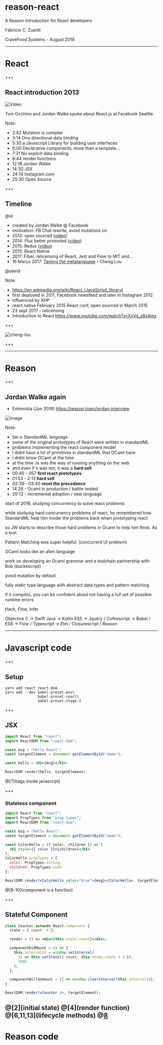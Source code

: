 # reason-react

A Reason introduction for React developers

Fabricio C. Zuardi

CraveFood Systems - August 2018

---

# React

+++

## React introduction 2013

![Video](https://www.youtube.com/embed/XxVg_s8xAms)

Tom Occhino and Jordan Walke spoke about React.js at Facebook Seattle.

Note:

- 2:42 Mutation is complex
- 3:14 One directional data binding
- 5:30 a Javascript Library for building user interfaces 
- 6:00 Declarative components, more than a template…
- 7:31 No explicit data binding
- 8:44 render functions
- 12:18 Jordan Walke
- 14:30 JSX
- 24:14 Instagram.com
- 25:30 Open Source

+++

## Timeline

@ul

- created by Jordan Walke @ Facebook
- motivation: FB Chat rewrite, avoid mutations on 
- 2013: open sourced ([video](https://youtu.be/XxVg_s8xAms))
- 2014: Flux better promoted ([video](https://youtu.be/nYkdrAPrdcw?t=10m22s))
- 2015: Redux ([video](https://www.youtube.com/watch?v=xsSnOQynTHs))
- 2015: React Native
- 2017: Fiber, relicensing of React, Jest and Flow to MIT and…
- 16 Março 2017: [Taming the metalanguage](https://youtu.be/_0T5OSSzxms) - Cheng Lou

@ulend

Note:

- https://en.wikipedia.org/wiki/React_(JavaScript_library)
- first deployed in 2011, Facebook newsfeed and later in Instagram 2012
- influenced by XHP
- react native February 2015 React conf, open sourced in March 2015
- 23 sept 2017 - relicensing
- Introduction to React https://www.youtube.com/watch?v=XxVg_s8xAms

+++

![cheng-lou](https://user-images.githubusercontent.com/7760/43876446-782e8894-9b6b-11e8-81bb-cc5366c16b40.jpg)

+++

---

# Reason

+++

## Jordan Walke again

- Entrevista (Jun 2018) https://reason.town/jordan-interview

![image](https://user-images.githubusercontent.com/7760/43872979-eb2c7056-9b5a-11e8-8c31-26bf8d6e4c9f.png)


Note:
- fan o StandardML language
- some of the original prototypes of React were written in standardML
- problems implementing the react component model
- I didnt have a lot of primitives in standardML that OCaml have
- I didnt know OCaml at the time
- at the time Js was the way of running anything on the web
- and even if it was not, it was a **hard sell**
- 00:40 - 057 **first react prototypes**
- 01:53 - 2:13 **hard sell**
- 02:39 - 03:40 **reset the precedence**
- 14:28 - Ocaml in production / battle-tested
- 20:13 - incremental adoption / new language


start of 2016, studying concurrency to solve react problems

while studying hard concurrency problems of react, he remembered
how StandardML help him model the problems back when prototyping react

so JW starts to describe those hard problems in Ocaml to help him think. As a tool.

Pattern Matching was super helpful. (concurrent UI problem)

OCaml looks like an alien language

work on developing an Ocaml grammar and a toolchain
partnership with Bob (buckescript)

avoid mutation by default

fully static type language
with abstract data types and pattern matching

if it compiles, you can be confident about not having a full set of possible runtime errors


Hack, Flow, Infer

Objective C -> Swift
Java -> Kotlin
ES5 -> Jquery / Cofeescript -> Babel / ES6 -> Flow / Typescript -> Elm / Closurescript / Reason 

---

# Javascript code

+++

## Setup

```shell
yarn add react react-dom
yarn add --dev babel-preset-env\
               babel-preset-react\
               babel-preset-stage-2
```

+++

## JSX

```jsx
import React from "react";
import ReactDOM from "react-dom";

const msg = "Hello React";
const targetElement = document.getElementById("demo");

const hello = <h1>{msg}</h1>;

ReactDOM.render(hello, targetElement);
```
@[7](tags inside javascript)

+++

### Stateless component

```jsx
import React from "react";
import PropTypes from "prop-types";
import ReactDOM from "react-dom";

const msg = "Hello React";
const targetElement = document.getElementById("demo");

const ColorHello = ({ color, children }) => (
  <h1 style={{ color }}>{children}</h1>
);
ColorHello.propTypes = {
  color: PropTypes.string,
  children: PropTypes.node
};

ReactDOM.render(<ColorHello color="blue">{msg}</ColorHello>, targetElement);
```
@[8-10](component is a function)

+++

## Stateful Component

```jsx
class Counter extends React.Component {
  state = { count: 0 };

  render = () => <div>{this.state.count}</div>;

  componentDidMount = () => {
    this.intervalId = window.setInterval(
      () => this.setState({ count: this.state.count + 1 }),
      1000
    );
  };

  componentWillUnmount = () => window.clearInterval(this.intervalId);
}

ReactDOM.render(<Counter />, targetElement);
```

@[2](initial state)
@[4](render function)
@[6,11,13](lifecycle methods)
@[8](setstate)
---

# Reason code

